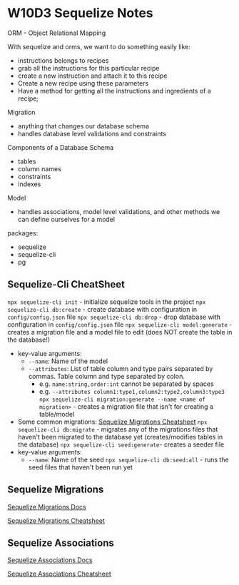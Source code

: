 # W10D3 Sequelize Notes

ORM - Object Relational Mapping

With sequelize and orms, we want to do something easily like:
- instructions belongs to recipes
- grab all the instructions for this particular recipe
- create a new instruction and attach it to this recipe
- Create a new recipe using these parameters
- Have a method for getting all the instructions and ingredients of a recipe;

Migration
- anything that changes our database schema
- handles database level validations and constraints

Components of a Database Schema
- tables
- column names
- constraints
- indexes

Model
- handles associations, model level validations, and other methods we can define
ourselves for a model

packages:
- sequelize
- sequelize-cli
- pg

## Sequelize-Cli CheatSheet

`npx sequelize-cli init` - initialize sequelize tools in the project
`npx sequelize-cli db:create` - create database with configuration in `config/config.json` file
`npx sequelize-cli db:drop` - drop database with configuration in `config/config.json` file
`npx sequelize-cli model:generate` - creates a migration file and a model file to edit (does NOT create the table in the database!)
  - key-value arguments:
      - `--name`: Name of the model
      - `--attributes`: List of table column and type pairs separated by commas. Table column and type separated by colon.
          - e.g. `name:string,order:int` cannot be separated by spaces
          - e.g. `--attributes column1:type1,column2:type2,column3:type3`
`npx sequelize-cli migration:generate --name <name of migration>` - creates a migration file that isn't for creating a table/model
  - Some common migrations: [Sequelize Migrations Cheatsheet]
`npx sequelize-cli db:migrate` - migrates any of the migrations files that haven't been migrated to the database yet (creates/modifies tables in the database)
`npx sequelize-cli seed:generate`- creates a seeder file
  - key-value arguments:
      - `--name`: Name of the seed
`npx sequelize-cli db:seed:all` - runs the seed files that haven't been run yet

## Sequelize Migrations

[Sequelize Migrations Docs]

[Sequelize Migrations Cheatsheet]

## Sequelize Associations

[Sequelize Associations Docs]

[Sequelize Associations Cheatsheet]

[Sequelize Associations Docs]: https://sequelize.org/master/manual/assocs.html
[Sequelize Migrations Docs]: https://sequelize.org/master/manual/query-interface.html
[Sequelize Associations Cheatsheet]: ./sequelize-associations.md
[Sequelize Migrations Cheatsheet]: ./sequelize-migrations.md